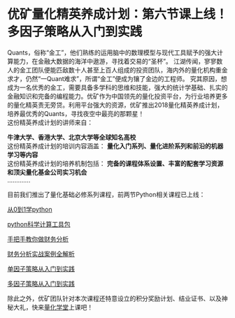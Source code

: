 # 优矿量化精英养成计划：第六节课上线！多因子策略从入门到实践

Quants，俗称“金工”，他们熟练的运用脑中的数理模型与现代工具赋予的强大计算能力，在金融大数据的海洋中遨游，寻找着交易的“圣杯”。
江湖传闻，寥寥数人的金工团队便能匹敌数十人甚至上百人组成的投资团队，海内外的量化机构重金求才，仍然“一Quant难求”，所谓“金工”便成为镶了金边的工程师。
究其原因，想成为一名优秀的金工，需要具备多学科的思维和技能，强大的统计学基础、扎实的金融知识和完备的编程能力。优矿作为中国领先的量化投资平台，为行业培养更多的量化精英责无旁贷。利用平台强大的资源，优矿推出2018量化精英养成计划，培养最优秀的Quants，寻找夜空中最亮的那颗星！
<br />
这份精英养成计划的讲师来自：

**牛津大学、香港大学、北京大学等全球知名高校**
<br />
这份精英养成计划的培训内容涵盖：
**量化入门系列、量化进阶系列和前沿的机器学习等内容**
<br />
这份精英养成计划的培养机制包括：
**完备的课程体系设置、丰富的配套学习资源和顶尖量化基金公司实习机会**
<br />
.............


目前我们推出了量化基础必修系列课程，前两节Python相关课程已上线：

[从0到1学python](https://uqer.datayes.com/course/1)

[python科学计算工具包](https://uqer.datayes.com/course/2)  

[手把手教你做财务分析](https://uqer.datayes.com/course/3)

[财务分析实战案例全解析](https://uqer.datayes.com/course/4)

[单因子策略从入门到实践](https://uqer.datayes.com/course/5)

[多因子策略从入门到实践](https://uqer.datayes.com/course/6)



除此之外，优矿团队针对本次课程还特意设立的积分奖励计划、结业证书、以及神秘大礼，快来[量化学堂](https://uqer.datayes.com/course/)上课吧！